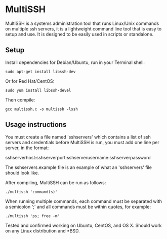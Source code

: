 # MultiSSH
MultiSSH is a systems administration tool that runs Linux/Unix commands on multiple ssh servers, it is a lightweight command line tool that is easy to setup and use. It is designed to be easily used in scripts or standalone.

Setup
-----

Install dependencies for Debian/Ubuntu, run in your Terminal shell:

```shell
sudo apt-get install libssh-dev
```
Or for Red Hat/CentOS:
```shell
sudo yum install libssh-devel
```
Then compile:
```shell
gcc multissh.c -o multissh -lssh
```
Usage instructions
------------------
You must create a file named 'sshservers' which contains a list of ssh servers and credentials before MultiSSH is run, you must add one line per server, in the format:

sshserverhost:sshserverport:sshserverusername:sshserverpassword

The sshservers.example file is an example of what an 'sshservers' file should look like.

After compiling, MultiSSH can be run as follows:

```shell
./multissh 'command(s)'
```
When running multiple commands, each command must be separated with a semicolon ';' and all commands must be within quotes, for example:
```shell
./multissh 'ps; free -m'
```
Tested and confirmed working on Ubuntu, CentOS, and OS X. Should work on any Linux distribution and *BSD.
